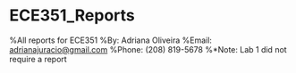 # ECE351_Reports
%All reports for ECE351
%By: Adriana Oliveira
%Email: adrianajuracio@gmail.com
%Phone: (208) 819-5678
%*Note: Lab 1 did not require a report
